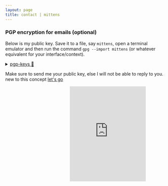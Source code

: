 ```yaml
---
layout: page
title: contact | mittens
---
```


### PGP encryption for emails (optional)

Below is my public key. Save it to a file, say `mittens`, open a terminal emulator and then run the command `gpg --import mittens` (or whatever equivalent for your interface/context).

<details>
  <summary>
    <a href="mailto:mittens28.req3f@aleeas.com">pgp-keys 🔑</a>
    
  </summary>
  <pre>
   -----BEGIN PGP PUBLIC KEY BLOCK-----

mQINBGVZB3MBEADO2gKyKvfhKpohyCokoVjeWgIT+S33CrRKoy9UfnJhR9SNO4RK
x397Y3ZyNCk3OhZdcvNxrJblrN90lAyzqgrMETuNK+EtrA3sJLzhEFTK9mk8ZQuM
/SRleYtrEqbEmHXgONH07MK7aq96C5aW8QOTXb5ZuPbhI1ceqemzeF9hj3NMEj08
y4luoHXsN8Y4sLHugIAjJfNE4luPJwKLIvA82X1VMBoz4Mu6qHKxRuGH0E6hLEwt
Hmh8gTdw7YhKC7/q8/Fdy0Yz5dy8WOITLbH3EvARmoK8Bqsem4tQjkjfmqvUcIns
12Ti5L5IJ01xlWe25v1oXgi0KbjifpkjtL/OqFqwB5wdbArMgjHVVFU3GcN8O52y
o4Xugx3buFvfLtbi3SDydb/AjFrtL9fNPceL9l+iKIEpZlUHBwUHtUZjrAPrm4dq
jNf819JXF/X69t9BeAJttfyjVbsGGeq8YoviWP4dflj2n/rrwx2Q5wSB7X0+26ge
zGRde6uhdba/RClmbHSeXc3/XFLicNlvzdNnQSV16dePtzIUNzoNIHmtqd4qkj5N
ec80xEkyYsIm7Nmk6IivAbQo6E5riQ6D5ZlFYGli9QeV7MtmhkIyWCG7T/v7ihD0
yXQCeLEi+lCDTZaMBgWtvN/YMCQHaj1m29loYL97aIaEmTzqwQM/XfbVswARAQAB
tDNtci1taXR0ZW5zIChsb2NhbCBrZXlzKSA8cGVnYXN1czE0NkBwcm90b25tYWls
LmNvbT6JAlQEEwEKAD4WIQRDWMYx8RgLDri8y1mH49fAXCyhHQUCZVkHcwIbAwUJ
A8JnAAULCQgHAgYVCgkICwIEFgIDAQIeAQIXgAAKCRCH49fAXCyhHR+ND/0TJukB
wW7w6xBzE7m/d9nHyCc4Hg6npuuU/t3ZpbcVVN4GkLQEsJaIFg+H5H+lGEprdJCx
veD5Ha65xw76Kj+E7JewHT5CgdeRENtamzQoZhFWQ/EzaKW6IkwplLNGMbI/pk9f
dKtJ8xnQ/QOoHGXFfxNP3KJ+EgA/Q3zP1OXyE8FbnXHcQAq00QPz6Ux4BxyS+ilT
h5CZX/7JWu2uqI5zgNIpsC34QxhuHRu0aRPysXkdvptxvBKKDR4mI8i4Mqr0hIyK
nwHlqRdXuTs3lPYvbBaTwjRq2gZYbi/ljJegYufZ63fUFexKvY7tGXXW5tVMHRgN
1yUU+ZBbmofCgpcWb7cnsaBk7Ad1SKD5qXyop6fGpZRWThiFJo8bJ9V2uyjNoe+J
Ddsi4Ztis0IPs8PL4aC13/DdTNEZ+BC3KhhL2uElMPRwlkxdsrNHhQ2cqBV0Zwmq
M8yrshOG1l50xwbva7UsIRWsfqKTFW8FaM9tf1qXMUlenA8g6LW7w0XQIMuzbFEU
kIAw6UNkMF5eKaMS90SayIkOh3+8Q7+qObTMY+LFw0Fiq0fRhqtZ7CcyWFrUL3Dd
XuibdNdR1yq79rDnfIl8gpzeyHitkzF1Q00RoBBdfspf6c22Z/6sn2lVo+AGYbBN
iYO1Zj7hwswSEr7UBeSBaLrZaKV1sMaUArE4ebkCDQRlWQdzARAAmfCTaP4908H/
YrjyjIAoLTSMKcw/Z3sQkb4VbWxaYpfb+C1Q3m4uzMcOtEPESxYAITXj6ycnwC6R
P9iSGX0JLjNN5aKOHlJmB3oc5L9Zf9q+x6eMBAwBtSJv39PGtafvjszu0kY6FRy8
TiQgWjRlGYwrTh/v3gOMDMOmMCp0ROSfZbihn2ezp7eH+r0yiRHN3MNhQWB70RKv
DIgBmB965tvhfgJ7a7myD9tYSt4l9fSJKQsvTIrffv4D2lB9NWyQLmYazBnraK0F
PDiApKtwBD3cM7Uhn1pBUL3p1zAVYvMxs2hVjXAN3jczdUwz+GnR9XAevmxNbt9V
5UZ/pAoxV/rhI2WPJNfTDnTPn2aDXB11FYfGwrcGok/Cf/9QJCCtNYEXszu0PTVJ
pcuDpYnhCiVh7Hi1aU/QR8YheTfvQ2yLy3u8q+fNd2dCF3sSOAtqWDqRHsoBIevC
vZiXkVA33+Wgbnk/Zk36wprTq9SEz4FIW2pRN8Ocyvp8QiLlQlJQitLJf4WWxPX+
Pz+2P8AG2zgbp4Ugpp0CEG5AoID66FeIrvGP9/TFODDfMSEwQeCLP9bWKE1YPTV8
JFwKgs//iIwpAbkz3Vxvwb/9/bG7KsJOgjcLsOX8V9sy+t7mxlvJyqVEC619ZCYZ
4OXJr9kfqqrDEGI6ksVqGgIfjKP/V3MAEQEAAYkCPAQYAQoAJhYhBENYxjHxGAsO
uLzLWYfj18BcLKEdBQJlWQdzAhsMBQkDwmcAAAoJEIfj18BcLKEdxWEP/Ar7AruO
YelD7Azl1+nKDXiH5kl6Rezr7On9FoXMxC6KXfyzQiO6nzXYppQcoDeWB0vJCJtI
WtiIFOyQvKnxqrl6TCUCeLmXVhtaKcgPRanGfXDsHC2egD2ANTLeG++NrhrJ7Fpe
9KmAP7PME+Clq/pmSixDzCToNJ/n4J6NbFwGE7D0F6+HSa/RLtAQ8cxkk6LYPOt/
R6Jf/a8XG5gfuyqasx3dThQQxwF5fF4YfzsDuVCw5qeqqoFEvMYvoAfcBP3gYxK8
pylHZy5ZMmGqrIxkhHq5J9vbnM9ZiDJUPRd/QaoB4hfJgNFZgtWWHZSvwCzSTBMa
eLagT3Gu5Z79q66VIpweP1NYUQUNnWWDxNBCrSDl+6Oq7BY2ZYcKS4mA+oGYfEqj
pACfwiz9zltTShOIfUJ1F49HaJAaQ6d2QcnlneDr5H4QjJELlGXAzbxgjrvlH9xk
nR23L89KSa9YsBSOJ11Ef3y1SMxJesMyQrr66w8Q25enqJJoQf+hQvffB7MCYBgP
jhuvPkdT5KsTTsPesjhpX6DAFVU+H6GyMzpa6+4AhcLfuun4Jc/bwj3oMtYqd2M4
2rfdO2he1IuPGnb+6sPUJxHIajJ+t3Tf0Vy5Nx/uCAW7kTPKVmT8zgDz/MNaA8fh
Pdy+vqnk3vIXfvnRGzP4FY9QJhHYoa+T2pS4
=s1Ep
-----END PGP PUBLIC KEY BLOCK-----
  </pre>
</details>


Make sure to send me your public key, else I will not be able to reply to you. new to this concept [let's go](https://emailselfdefense.fsf.org/en)


<div style="float: right; margin-left: 20px;">
<div id="chatbox">
<iframe src="https://www5.cbox.ws/box/?boxid=947680&boxtag=hANKtC" width="80%" height="300" allowtransparency="yes" allow="autoplay" frameborder="0" marginheight="0" marginwidth="0" scrolling="auto"></iframe>	
</div>
</div>	








